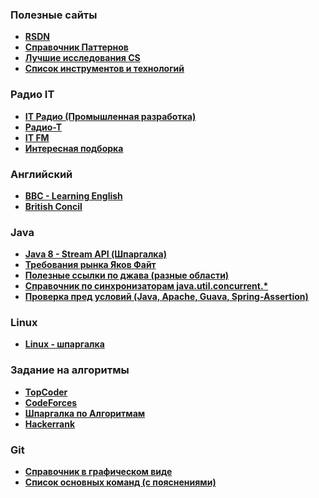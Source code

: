  
### Полезные сайты
- **<a href="https://rsdn.ru/">RSDN</a>**
- **<a href="http://design-pattern.ru/">Справочник Паттернов</a>**
- **<a href="http://jeffhuang.com/best_paper_awards.html"> Лучшие исследования CS </a>**
- **<a href="http://habrahabr.ru/company/luxoft/blog/280784/"> Список инструментов и технологий </a>**

### Радио IT 

- **<a href="https://pankratov.podfm.ru/radio/?page=2">IT Радио (Промышленная разработка) </a>**
- **<a href="http://www.radio-t.com/"> Радио-Т </a>**
- **<a href="http://guzei.com/online_radio/listen.php?online_radio_id=16714"> IT FM </a>**
- **<a href="http://www.uamedwed.com/servisy/interesnye-podkasty-dlya-it-specialista.htm"> Интересная подборка</a>**



### Английский 
- **<a href="http://www.bbc.co.uk/learningenglish/">BBC - Learning English</a>**
- **<a href="http://learnenglish.britishcouncil.org/en/magazine">British Concil</a>**

 
### Java
- **<a href="http://habrahabr.ru/company/luxoft/blog/270383/">Java 8 - Stream API (Шпаргалка)</a>**
- **<a href="https://www.youtube.com/watch?v=ft0Nj8Cm9kk">Требования рынка Яков Файт</a>**
- **<a href="https:https://habrahabr.ru/company/luxoft/blog/272025/">Полезные ссылки по джава (разные области)</a>**
- **<a href="https://habrahabr.ru/post/277669/">Справочник по синхронизаторам java.util.concurrent.*</a>**
- **<a href="http://www.sw-engineering-candies.com/blog-1/comparison-of-ways-to-check-preconditions-in-java"> Проверка пред условий (Java, Apache, Guava, Spring-Assertion)</a>**

### Linux
- **<a href="http://www.k-max.name/linux/osnovnye-komandy-linux-ili-shpargalka-nachinayushhego-linuksojda/
">Linux - шпаргалка</a>**

### Задание на алгоритмы
- **<a href="https://www.topcoder.com">TopCoder</a>**
- **<a href="http://codeforces.com">CodeForces</a>**
- **<a href="http://www.cs.usfca.edu/~galles/visualization/">Шпаргалка по Алгоритмам</a>**
- **<a href="https://www.hackerrank.com/">Hackerrank </a>**

### Git
- **<a href="http://ndpsoftware.com/git-cheatsheet.html#loc=workspace">Справочник в графическом виде</a>**
- **<a href="https://www.prolinux.org/post/korotkii-spravochnik-po-git-komandam/">Список основных команд (с пояснениями)</a>**
